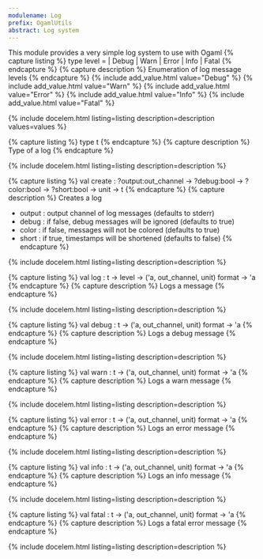 ```yaml
---
modulename: Log 
prefix: OgamlUtils
abstract: Log system
---
```



This module provides a very simple log system to use with Ogaml
{% capture listing %}
type level = 
| Debug
| Warn
| Error
| Info
| Fatal
{% endcapture %}
{% capture description %}
Enumeration of log message levels
{% endcapture %}
{% include add_value.html value="Debug" %}
{% include add_value.html value="Warn" %}
{% include add_value.html value="Error" %}
{% include add_value.html value="Info" %}
{% include add_value.html value="Fatal" %}

{% include docelem.html listing=listing description=description values=values  %}

{% capture listing %}
type t
{% endcapture %}
{% capture description %}
Type of a log
{% endcapture %}

{% include docelem.html listing=listing description=description   %}

{% capture listing %}
val create : ?output:out_channel -> ?debug:bool -> ?color:bool -> ?short:bool -> unit -> t
{% endcapture %}
{% capture description %}
Creates a log<br/>
 - output : output channel of log messages (defaults to stderr)<br/>
 - debug : if false, debug messages will be ignored (defaults to true)<br/>
 - color : if false, messages will not be colored (defaults to true)<br/>
 - short : if true, timestamps will be shortened (defaults to false)
{% endcapture %}

{% include docelem.html listing=listing description=description   %}

{% capture listing %}
val log : t -> level -> ('a, out_channel, unit) format -> 'a
{% endcapture %}
{% capture description %}
Logs a message
{% endcapture %}

{% include docelem.html listing=listing description=description   %}

{% capture listing %}
val debug : t -> ('a, out_channel, unit) format -> 'a
{% endcapture %}
{% capture description %}
Logs a debug message
{% endcapture %}

{% include docelem.html listing=listing description=description   %}

{% capture listing %}
val warn : t -> ('a, out_channel, unit) format -> 'a
{% endcapture %}
{% capture description %}
Logs a warn message
{% endcapture %}

{% include docelem.html listing=listing description=description   %}

{% capture listing %}
val error : t -> ('a, out_channel, unit) format -> 'a
{% endcapture %}
{% capture description %}
Logs an error message
{% endcapture %}

{% include docelem.html listing=listing description=description   %}

{% capture listing %}
val info : t -> ('a, out_channel, unit) format -> 'a
{% endcapture %}
{% capture description %}
Logs an info message
{% endcapture %}

{% include docelem.html listing=listing description=description   %}

{% capture listing %}
val fatal : t -> ('a, out_channel, unit) format -> 'a
{% endcapture %}
{% capture description %}
Logs a fatal error message
{% endcapture %}

{% include docelem.html listing=listing description=description   %}


